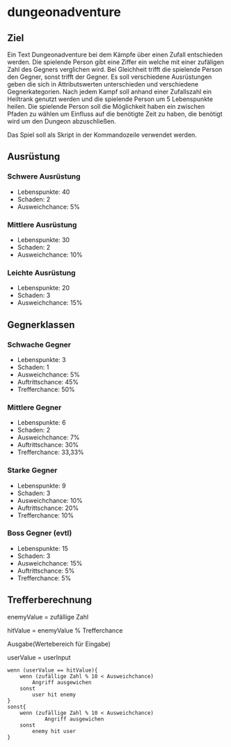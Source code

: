 # dungeonadventure

## Ziel
Ein Text Dungeonadventure bei dem Kämpfe über einen Zufall entschieden werden. Die spielende Person gibt eine Ziffer ein welche mit einer zufäligen Zahl des Gegners verglichen wird. Bei Gleichheit trifft die spielende Person den Gegner, sonst trifft der Gegner. 
Es soll verschiedene Ausrüstungen geben die sich in Attributswerten unterschieden und verschiedene Gegnerkategorien. 
Nach jedem Kampf soll anhand einer Zufallszahl ein Heiltrank genutzt werden und die spielende Person um 5 Lebenspunkte heilen.
Die spielende Person soll die Möglichkeit haben ein zwischen Pfaden zu wählen um Einfluss auf die benötigte Zeit zu haben, die benötigt wird um den Dungeon abzuschließen.

Das Spiel soll als Skript in der Kommandozeile verwendet werden.

## Ausrüstung
### Schwere Ausrüstung
- Lebenspunkte: 40
- Schaden: 2
- Ausweichchance: 5%

### Mittlere Ausrüstung
- Lebenspunkte: 30
- Schaden: 2
- Ausweichchance: 10%

### Leichte Ausrüstung
- Lebenspunkte: 20
- Schaden: 3
- Ausweichchance: 15%

## Gegnerklassen
### Schwache Gegner
- Lebenspunkte: 3
- Schaden: 1
- Ausweichchance: 5%
- Auftrittschance: 45%
- Trefferchance: 50%

### Mittlere Gegner
- Lebenspunkte: 6
- Schaden: 2
- Ausweichchance: 7%
- Auftrittschance: 30%
- Trefferchance: 33,33%

### Starke Gegner
- Lebenspunkte: 9
- Schaden: 3
- Ausweichchance: 10%
- Auftrittschance: 20%
- Trefferchance: 10%

### Boss Gegner (evtl)
- Lebenspunkte: 15
- Schaden: 3
- Ausweichchance: 15%
- Auftrittschance: 5%
- Trefferchance: 5%

## Trefferberechnung
enemyValue = zufällige Zahl

hitValue = enemyValue % Trefferchance

Ausgabe(Wertebereich für Eingabe)

userValue = userInput 

    wenn (userValue == hitValue){
        wenn (zufällige Zahl % 10 < Ausweichchance)
            Angriff ausgewichen
        sonst
            user hit enemy
    }
    sonst{   
        wenn (zufällige Zahl % 10 < Ausweichchance)
                Angriff ausgewichen
        sonst
            enemy hit user
    }